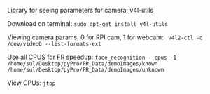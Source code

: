 
Library for seeing parameters for camera: v4l-utils

Download on terminal:  `sudo apt-get install v4l-utils`

Viewing camera params, 0 for RPI cam, 1 for webcam:  ``` v4l2-ctl -d /dev/video0 --list-formats-ext```

Use all CPUS for FR speedup:
```face_recognition --cpus -1 /home/sul/Desktop/pyPro/FR_Data/demoImages/known /home/sul/Desktop/pyPro/FR_Data/demoImages/unknown```

View CPUs:
```jtop```